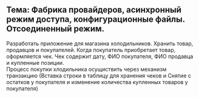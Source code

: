 <h2>Тема: Фабрика провайдеров, асинхронный режим доступа, конфигурационные файлы. Отсоединенный режим.</h2>

Разработать приложение для магазина холодильников. Хранить товар, продавцов и покупателей. Когда покупатель приобретает товар, оформляется чек. Чек содержит дату, ФИО покупателя, ФИО продавца и купленные позиции. <br>
Процесс покупки хлодильника осущиствить через механизм транзакцию (Вставка строки в таблицу для хранения чеков и Снятие с остатков у покупателя и изменение количества купленных товаров у покупателя)
